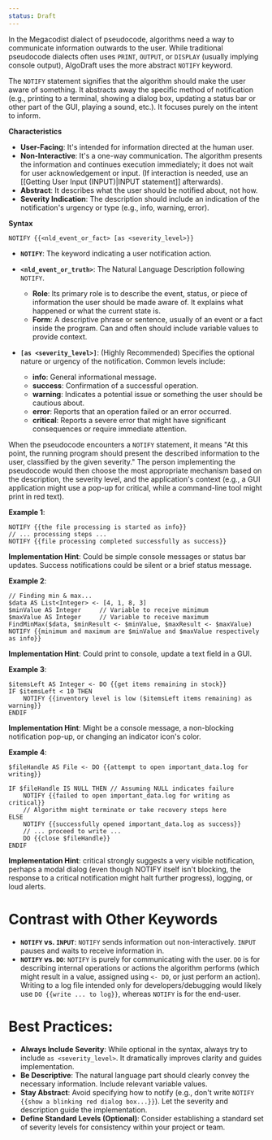 ```yaml
---
status: Draft
---
```

In the Megacodist dialect of pseudocode, algorithms need a way to communicate information outwards to the user. While traditional pseudocode dialects often uses `PRINT`,  `OUTPUT`, or `DISPLAY` (usually implying console output), AlgoDraft uses the more abstract `NOTIFY` keyword.

The `NOTIFY` statement signifies that the algorithm should make the user aware of something. It abstracts away the specific method of notification (e.g., printing to a terminal, showing a dialog box, updating a status bar or other part of the GUI, playing a sound, etc.). It focuses purely on the intent to inform.

**Characteristics**
* **User-Facing**: It's intended for information directed at the human user.
* **Non-Interactive**: It's a one-way communication. The algorithm presents the information and continues execution immediately; it does not wait for user acknowledgement or input. (If interaction is needed, use an [[Getting User Input (INPUT)|INPUT statement]] afterwards).
* **Abstract**: It describes what the user should be notified about, not how.
* **Severity Indication**: The description should include an indication of the notification's urgency or type (e.g., info, warning, error).

**Syntax**
```
NOTIFY {{<nld_event_or_fact> [as <severity_level>}}
```

* **`NOTIFY`**: The keyword indicating a user notification action.

* **`<nld_event_or_truth>`**: The Natural Language Description following `NOTIFY`.
   * **Role**: Its primary role is to describe the event, status, or piece of information the user should be made aware of. It explains what happened or what the current state is.
   * **Form**: A descriptive phrase or sentence, usually of an event or a fact inside the program. Can and often should include variable values to provide context.

* **`[as <severity_level>]`**: (Highly Recommended) Specifies the optional nature or urgency of the notification. Common levels include:
   * **info**: General informational message.
   * **success**: Confirmation of a successful operation.
   * **warning**: Indicates a potential issue or something the user should be cautious about.
   * **error**: Reports that an operation failed or an error occurred.
   * **critical**: Reports a severe error that might have significant consequences or require immediate attention.

When the pseudocode encounters a `NOTIFY` statement, it means "At this point, the running program should present the described information to the user, classified by the given severity." The person implementing the pseudocode would then choose the most appropriate mechanism based on the description, the severity level, and the application's context (e.g., a GUI application might use a pop-up for critical, while a command-line tool might print in red text).

**Example 1**:

```
NOTIFY {{the file processing is started as info}}
// ... processing steps ...
NOTIFY {{file processing completed successfully as success}}
```

**Implementation Hint**: Could be simple console messages or status bar updates. Success notifications could be silent or a brief status message.

**Example 2**:

```
// Finding min & max...
$data AS List<Integer> <- [4, 1, 8, 3]
$minValue AS Integer     // Variable to receive minimum
$maxValue AS Integer     // Variable to receive maximum
FindMinMax($data, $minResult <- $minValue, $maxResult <- $maxValue)
NOTIFY {{minimum and maximum are $minValue and $maxValue respectively as info}}
```

**Implementation Hint**: Could print to console, update a text field in a GUI.

**Example 3**:

```
$itemsLeft AS Integer <- DO {{get items remaining in stock}}
IF $itemsLeft < 10 THEN
    NOTIFY {{inventory level is low ($itemsLeft items remaining) as warning}}
ENDIF
```

**Implementation Hint**: Might be a console message, a non-blocking notification pop-up, or changing an indicator icon's color.

**Example 4**:
```
$fileHandle AS File <- DO {{attempt to open important_data.log for writing}}

IF $fileHandle IS NULL THEN // Assuming NULL indicates failure
    NOTIFY {{failed to open important_data.log for writing as critical}}
    // Algorithm might terminate or take recovery steps here
ELSE
    NOTIFY {{successfully opened important_data.log as success}}
    // ... proceed to write ...
    DO {{close $fileHandle}}
ENDIF
```

**Implementation Hint**: critical strongly suggests a very visible notification, perhaps a modal dialog (even though NOTIFY itself isn't blocking, the response to a critical notification might halt further progress), logging, or loud alerts.

# Contrast with Other Keywords
* **`NOTIFY` vs. `INPUT`**: `NOTIFY` sends information out non-interactively. `INPUT` pauses and waits to receive information in.
* **`NOTIFY` vs. `DO`**: `NOTIFY` is purely for communicating with the user. `DO` is for describing internal operations or actions the algorithm performs (which might result in a value, assigned using `<- DO`, or just perform an action). Writing to a log file intended only for developers/debugging would likely use `DO {{write ... to log}}`, whereas `NOTIFY` is for the end-user.

# Best Practices:
* **Always Include Severity**: While optional in the syntax, always try to include `as <severity_level>`. It dramatically improves clarity and guides implementation.
* **Be Descriptive**: The natural language part should clearly convey the necessary information. Include relevant variable values.
* **Stay Abstract**: Avoid specifying how to notify (e.g., don't write `NOTIFY {{show a blinking red dialog box...}}`). Let the severity and description guide the implementation.
* **Define Standard Levels (Optional)**: Consider establishing a standard set of severity levels for consistency within your project or team.
